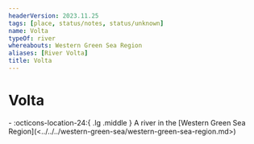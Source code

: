 ```yaml
---
headerVersion: 2023.11.25
tags: [place, status/notes, status/unknown]
name: Volta
typeOf: river
whereabouts: Western Green Sea Region
aliases: [River Volta]
title: Volta
---
```

# Volta
<div class="grid cards ext-narrow-margin ext-one-column" markdown>
-    :octicons-location-24:{ .lg .middle } A river in the [Western Green Sea Region](<../../../western-green-sea/western-green-sea-region.md>)  
</div>





